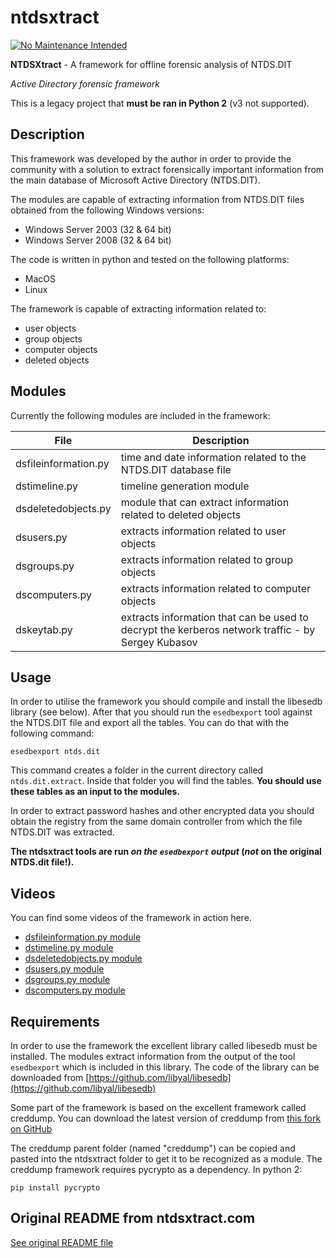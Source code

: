 ntdsxtract
==========

[![No Maintenance Intended](http://unmaintained.tech/badge.svg)](http://unmaintained.tech/)

**NTDSXtract** - A framework for offline forensic analysis of NTDS.DIT

*Active Directory forensic framework*

This is a legacy project that **must be ran in Python 2** (v3 not supported).

## Description

This framework was developed by the author in order to provide the community
with a solution to extract forensically important information from the main
database of Microsoft Active Directory (NTDS.DIT).

The modules are capable of extracting information from NTDS.DIT files obtained
from the following Windows versions:
 - Windows Server 2003 (32 & 64 bit)
 - Windows Server 2008 (32 & 64 bit)

The code is written in python and tested on the following platforms:
 - MacOS
 - Linux

The framework is capable of extracting information related to:
 - user objects
 - group objects
 - computer objects
 - deleted objects
 
## Modules

Currently the following modules are included in the framework:

| File | Description |
| ---- | ----------- |
| dsfileinformation.py | time and date information related to the NTDS.DIT database file |
| dstimeline.py | timeline generation module |
| dsdeletedobjects.py | module that can extract information related to deleted objects |
| dsusers.py | extracts information related to user objects |
| dsgroups.py | extracts information related to group objects |
| dscomputers.py | extracts information related to computer objects |
| dskeytab.py | extracts information that can be used to decrypt the kerberos network traffic - by Sergey Kubasov |

## Usage 

In order to utilise the framework you should compile and install the libesedb
library (see below). After that you should run the `esedbexport` tool against the
NTDS.DIT file and export all the tables. You can do that with the following
command:

    esedbexport ntds.dit

This command creates a folder in the current directory called `ntds.dit.extract`.
Inside that folder you will find the tables. **You should use these tables as an
input to the modules.**

In order to extract password hashes and other encrypted data you should obtain
the registry from the same domain controller from which the file NTDS.DIT was
extracted.

**The ntdsxtract tools are run *on the `esedbexport` output* (*not* on the original NTDS.dit file!).**

## Videos

You can find some videos of the framework in action here.
 - [dsfileinformation.py module](https://github.com/danzek/ntdsxtract/raw/master/resources/dsfileinformation.mov)
 - [dstimeline.py module](https://github.com/danzek/ntdsxtract/raw/master/resources/dstimeline.mov)
 - [dsdeletedobjects.py module](https://github.com/danzek/ntdsxtract/raw/master/resources/dsdeletedobjects.mov)
 - [dsusers.py module](https://github.com/danzek/ntdsxtract/raw/master/resources/dsusers.mov)
 - [dsgroups.py module](https://github.com/danzek/ntdsxtract/raw/master/resources/dsgroups.mov)
 - [dscomputers.py module](https://github.com/danzek/ntdsxtract/raw/master/resources/dscomputers.mov)

## Requirements

In order to use the framework the excellent library called libesedb must be
installed. The modules extract information from the output of the tool
`esedbexport` which is included in this library. The code of the library can
be downloaded from [https://github.com/libyal/libesedb](https://github.com/libyal/libesedb)

Some part of the framework is based on the excellent framework called creddump.
You can download the latest version of creddump from [this fork on GitHub](https://github.com/danzek/creddump)

The creddump parent folder (named "creddump") can be copied and pasted into the ntdsxtract folder to 
get it to be recognized as a module. The creddump framework requires pycrypto as a dependency. In python 2:

    pip install pycrypto


## Original README from ntdsxtract.com

[See original README file](https://github.com/danzek/ntdsxtract/blob/master/legacy_readme.txt)

